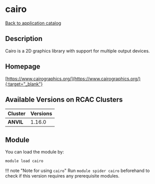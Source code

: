 # cairo

[Back to application catalog](../app_catalog.md)

## Description

Cairo is a 2D graphics library with support for multiple output devices.

## Homepage

[https://www.cairographics.org/](https://www.cairographics.org/){:target="_blank"}

## Available Versions on RCAC Clusters

|Cluster|Versions|
|---|---|
**ANVIL**|1.16.0

## Module

You can load the module by:

```bash
module load cairo
```

!!! note "Note for using `cairo`"
    Run `module spider cairo` beforehand to check if this version requires any prerequisite modules.
